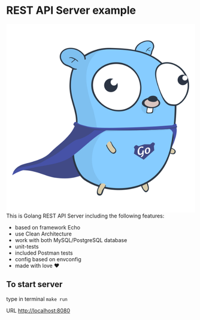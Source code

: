 # REST API Server example
<img alt="image this is gopher" src="/images/gopher.png" style="float: right"  />

This is Golang REST API Server including the following features:
* based on framework Echo
* use Clean Architecture
* work with both MySQL/PostgreSQL database
* unit-tests
* included Postman tests
* config based on envconfig
* made with love :heart:

## To start server
type in terminal `make run`

URL [http://localhost:8080](http://localhost:8080)